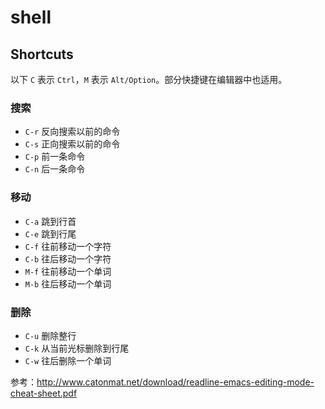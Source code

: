 # shell

## Shortcuts

以下 `C` 表示 `Ctrl`，`M` 表示 `Alt/Option`。部分快捷键在编辑器中也适用。

### 搜索

- `C-r` 反向搜索以前的命令
- `C-s` 正向搜索以前的命令
- `C-p` 前一条命令
- `C-n` 后一条命令

### 移动

- `C-a` 跳到行首
- `C-e` 跳到行尾
- `C-f` 往前移动一个字符
- `C-b` 往后移动一个字符
- `M-f` 往前移动一个单词
- `M-b` 往后移动一个单词

### 删除

- `C-u` 删除整行
- `C-k` 从当前光标删除到行尾
- `C-w` 往后删除一个单词

参考：http://www.catonmat.net/download/readline-emacs-editing-mode-cheat-sheet.pdf
